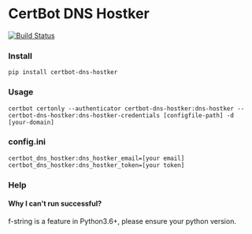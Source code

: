# CertBot DNS Hostker

[![Build Status](https://travis-ci.com/csvwolf/certbot-dns-hostker.svg?branch=master)](https://travis-ci.com/csvwolf/certbot-dns-hostker)

### Install
```
pip install certbot-dns-hostker
```

### Usage
```
certbot certonly --authenticator certbot-dns-hostker:dns-hostker --certbot-dns-hostker:dns-hostker-credentials [configfile-path] -d [your-domain]
```

### config.ini
```
certbot_dns_hostker:dns_hostker_email=[your email]
certbot_dns_hostker:dns_hostker_token=[your token]
```

### Help
#### Why I can't run successful?

f-string is a feature in Python3.6+, please ensure your python version.